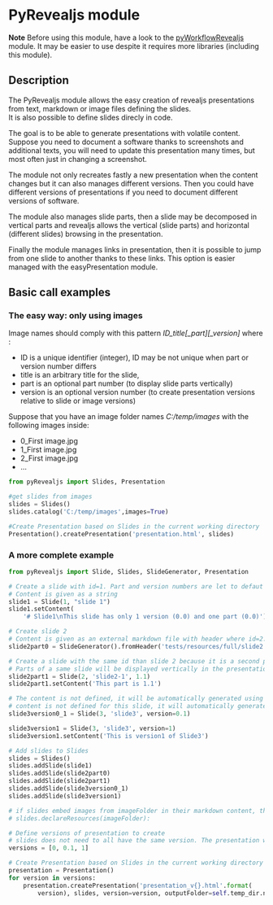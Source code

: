 # PyRevealjs module

**Note** Before using this module, have a look to the [pyWorkflowRevealjs](https://github.com/20centcroak/pyWorkflowRevealjs) module. It may be easier to use despite it requires more libraries (including this module).

## Description

The PyRevealjs module allows the easy creation of revealjs presentations from text, markdown or image files defining the slides.  
It is also possible to define slides direcly in code.

The goal is to be able to generate presentations with volatile content. 
Suppose you need to document a software thanks to screenshots and additional texts, you will need to update this presentation many times, but most often just in changing a screenshot.

The module not only recreates fastly a new presentation when the content changes but it can also manages different versions. 
Then you could have different versions of presentations if you need to document different versions of software.

The module also manages slide parts, then a slide may be decomposed in vertical parts and revealjs allows the vertical (slide parts) and horizontal (different slides) browsing in the presentation.

Finally the module manages links in presentation, then it is possible to jump from one slide to another thanks to these links. This option is easier managed with the easyPresentation module.

## Basic call examples

### The easy way: only using images
Image names should comply with this pattern *ID_title[_part][_version]* where :
- ID is a unique identifier (integer), ID may be not unique when part or version number differs
- title is an arbitrary title for the slide,
- part is an optional part number (to display slide parts vertically)
- version is an optional version number (to create presentation versions relative to slide or image versions)

Suppose that you have an image folder names *C:/temp/images* with the following images inside:
- 0_First image.jpg
- 1_First image.jpg
- 2_First image.jpg
- ... 

```python
from pyRevealjs import Slides, Presentation

#get slides from images
slides = Slides()
slides.catalog('C:/temp/images',images=True)

#Create Presentation based on Slides in the current working directory
Presentation().createPresentation('presentation.html', slides)
```

### A more complete example
```python
from pyRevealjs import Slide, Slides, SlideGenerator, Presentation

# Create a slide with id=1. Part and version numbers are let to defaut values (0.0)
# Content is given as a string
slide1 = Slide(1, "slide 1")
slide1.setContent(
    '# Slide1\nThis slide has only 1 version (0.0) and one part (0.0)')

# Create slide 2
# Content is given as an external markdown file with header where id=2. Part and version numbers are let to defaut values (0.0)
slide2part0 = SlideGenerator().fromHeader('tests/resources/full/slide2.md')

# Create a slide with the same id than slide 2 because it is a second part (part number 1.1) of the same slide
# Parts of a same slide will be displayed vertically in the presentation while different ids are displayed horizontally
slide2part1 = Slide(2, 'slide2-1', 1.1)
slide2part1.setContent('This part is 1.1')

# The content is not defined, it will be automatically generated using the title of the slide
# content is not defined for this slide, it will automatically generated based on its title
slide3version0_1 = Slide(3, 'slide3', version=0.1)

slide3version1 = Slide(3, 'slide3', version=1)
slide3version1.setContent('This is version1 of Slide3')

# Add slides to Slides
slides = Slides()
slides.addSlide(slide1)
slides.addSlide(slide2part0)
slides.addSlide(slide2part1)
slides.addSlide(slide3version0_1)
slides.addSlide(slide3version1)

# if slides embed images from imageFolder in their markdown content, the following line is required:
# slides.declareResources(imageFolder):

# Define versions of presentation to create
# slides does not need to all have the same version. The presentation will find the closest version of slide less than the requested version if not found
versions = [0, 0.1, 1]

# Create Presentation based on Slides in the current working directory
presentation = Presentation()
for version in versions:
    presentation.createPresentation('presentation_v{}.html'.format(
        version), slides, version=version, outputFolder=self.temp_dir.name)

```